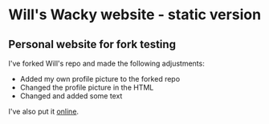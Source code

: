 # Will's Wacky website - static version
## Personal website for fork testing

I've forked Will's repo and made the following adjustments:

* Added my own profile picture to the forked repo
* Changed the profile picture in the HTML
* Changed and added some text

I've also put it [online](https://vincentsijben.github.io/will-wacky-website/).
